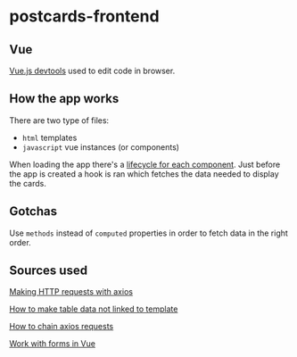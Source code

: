 # postcards-frontend

## Vue

[Vue.js devtools](https://chrome.google.com/webstore/detail/vuejs-devtools/nhdogjmejiglipccpnnnanhbledajbpd) used to edit code in browser.

## How the app works

There are two type of files:

- `html` templates
- `javascript` vue instances (or components)

When loading the app there's a [lifecycle for each component](https://vuejs.org/v2/guide/instance.html#Instance-Lifecycle-Hooks). Just before the app is created a hook is ran which fetches the data needed to display the cards.

## Gotchas

Use `methods` instead of `computed` properties in order to fetch data in the right order.

## Sources used

[Making HTTP requests with axios](https://www.sitepoint.com/fetching-data-third-party-api-vue-axios/)

[How to make table data not linked to template](https://www.developerdrive.com/2017/07/creating-a-data-table-in-vue-js/)

[How to chain axios requests](https://github.com/axios/axios/issues/708)

[Work with forms in Vue](https://logrocket.com/blog/an-imperative-guide-to-forms-in-vue-js-2/)
